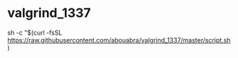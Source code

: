 # valgrind_1337
sh -c "$(curl -fsSL https://raw.githubusercontent.com/abouabra/valgrind_1337/master/script.sh)
